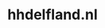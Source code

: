 ---
layout: post
title:  "hhdelfland.nl"
internal_url:  "/dutchgov/hhdelfland.nl.html"
categories: dutchgov
---